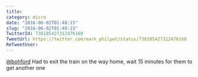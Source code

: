 ```yaml
---
title: 
category: micro
date: "2016-06-02T01:48:15"
slug: "2016-06-02T01:48:15"
TwitterId: 738185427312476160
TweetUrl: https://twitter.com/mark_philpot/status/738185427312476160
ReTweetUser: 
---
```


[@bohford](https://twitter.com/bohford) Had to exit the train on the way home, wait 15 minutes for them to get another one